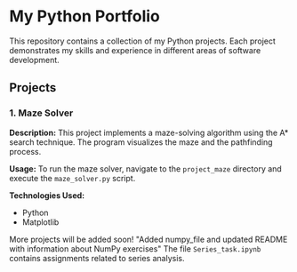 # My Python Portfolio 


This repository contains a collection of my Python projects. Each project demonstrates my skills and experience in different areas of software development.

## Projects

### 1. Maze Solver
**Description:** This project implements a maze-solving algorithm using the A* search technique. The program visualizes the maze and the pathfinding process.

**Usage:** To run the maze solver, navigate to the `project_maze` directory and execute the `maze_solver.py` script.

**Technologies Used:**
- Python
- Matplotlib

More projects will be added soon!
"Added numpy_file and updated README with information about NumPy exercises"
The file `Series_task.ipynb` contains assignments related to series analysis.
